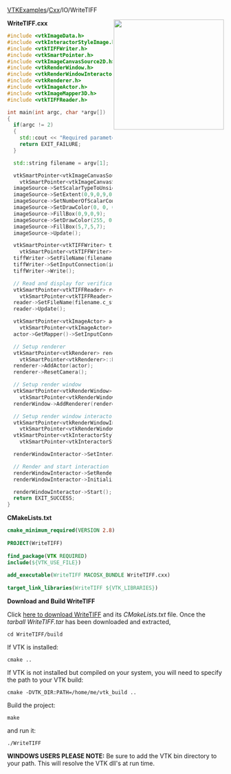 [VTKExamples](/home/)/[Cxx](/Cxx)/IO/WriteTIFF

<img align="right" src="https://github.com/lorensen/VTKExamples/blob/gh-pages/Testing/Baseline/IO/TestWriteTIFF.png?raw=true" width="256" />

**WriteTIFF.cxx**
```c++
#include <vtkImageData.h>
#include <vtkInteractorStyleImage.h>
#include <vtkTIFFWriter.h>
#include <vtkSmartPointer.h>
#include <vtkImageCanvasSource2D.h>
#include <vtkRenderWindow.h>
#include <vtkRenderWindowInteractor.h>
#include <vtkRenderer.h>
#include <vtkImageActor.h>
#include <vtkImageMapper3D.h>
#include <vtkTIFFReader.h>

int main(int argc, char *argv[])
{
  if(argc != 2)
  {
    std::cout << "Required parameters: OutputFilename.tif" << std::endl;
    return EXIT_FAILURE;
  }

  std::string filename = argv[1];

  vtkSmartPointer<vtkImageCanvasSource2D> imageSource =
    vtkSmartPointer<vtkImageCanvasSource2D>::New();
  imageSource->SetScalarTypeToUnsignedChar();
  imageSource->SetExtent(0,9,0,9,0,0);
  imageSource->SetNumberOfScalarComponents(3);
  imageSource->SetDrawColor(0, 0, 0, 0);
  imageSource->FillBox(0,9,0,9);
  imageSource->SetDrawColor(255, 0, 0, 0);
  imageSource->FillBox(5,7,5,7);
  imageSource->Update();

  vtkSmartPointer<vtkTIFFWriter> tiffWriter =
    vtkSmartPointer<vtkTIFFWriter>::New();
  tiffWriter->SetFileName(filename.c_str());
  tiffWriter->SetInputConnection(imageSource->GetOutputPort());
  tiffWriter->Write();

  // Read and display for verification
  vtkSmartPointer<vtkTIFFReader> reader =
    vtkSmartPointer<vtkTIFFReader>::New();
  reader->SetFileName(filename.c_str());
  reader->Update();

  vtkSmartPointer<vtkImageActor> actor =
    vtkSmartPointer<vtkImageActor>::New();
  actor->GetMapper()->SetInputConnection(reader->GetOutputPort());

  // Setup renderer
  vtkSmartPointer<vtkRenderer> renderer =
    vtkSmartPointer<vtkRenderer>::New();
  renderer->AddActor(actor);
  renderer->ResetCamera();

  // Setup render window
  vtkSmartPointer<vtkRenderWindow> renderWindow =
    vtkSmartPointer<vtkRenderWindow>::New();
  renderWindow->AddRenderer(renderer);

  // Setup render window interactor
  vtkSmartPointer<vtkRenderWindowInteractor> renderWindowInteractor =
    vtkSmartPointer<vtkRenderWindowInteractor>::New();
  vtkSmartPointer<vtkInteractorStyleImage> style =
    vtkSmartPointer<vtkInteractorStyleImage>::New();

  renderWindowInteractor->SetInteractorStyle(style);

  // Render and start interaction
  renderWindowInteractor->SetRenderWindow(renderWindow);
  renderWindowInteractor->Initialize();

  renderWindowInteractor->Start();
  return EXIT_SUCCESS;
}
```
**CMakeLists.txt**
```cmake
cmake_minimum_required(VERSION 2.8)
 
PROJECT(WriteTIFF)
 
find_package(VTK REQUIRED)
include(${VTK_USE_FILE})
 
add_executable(WriteTIFF MACOSX_BUNDLE WriteTIFF.cxx)
 
target_link_libraries(WriteTIFF ${VTK_LIBRARIES})
```

**Download and Build WriteTIFF**

Click [here to download WriteTIFF](https://github.com/lorensen/VTKWikiExamplesTarballs/raw/master/WriteTIFF.tar) and its *CMakeLists.txt* file.
Once the *tarball WriteTIFF.tar* has been downloaded and extracted,
```
cd WriteTIFF/build 
```
If VTK is installed:
```
cmake ..
```
If VTK is not installed but compiled on your system, you will need to specify the path to your VTK build:
```
cmake -DVTK_DIR:PATH=/home/me/vtk_build ..
```
Build the project:
```
make
```
and run it:
```
./WriteTIFF
```
**WINDOWS USERS PLEASE NOTE:** Be sure to add the VTK bin directory to your path. This will resolve the VTK dll's at run time.

